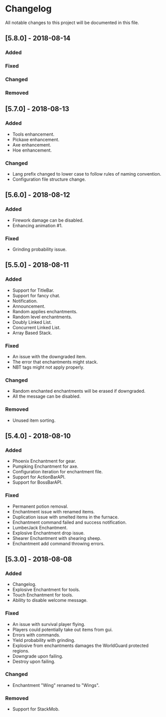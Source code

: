 # Changelog
All notable changes to this project will be documented in this file.
## [5.8.0] - 2018-08-14
### Added
### Fixed
### Changed
### Removed

## [5.7.0] - 2018-08-13
### Added
- Tools enhancement.
- Pickaxe enhancement.
- Axe enhancement.
- Hoe enhancement.
### Changed
- Lang prefix changed to lower case to follow rules of naming convention.
- Configuration file structure change.

## [5.6.0] - 2018-08-12
### Added
- Firework damage can be disabled.
- Enhancing animation #1.
### Fixed
- Grinding probability issue.

## [5.5.0] - 2018-08-11
### Added
- Support for TitleBar.
- Support for fancy chat.
- Notification.
- Announcement.
- Random applies enchantments.
- Random level enchantments.
- Doubly Linked List.
- Concurrent Linked List.
- Array Based Stack.

### Fixed
- An issue with the downgraded item.
- The error that enchantments might stack.
- NBT tags might not apply properly.

### Changed
- Random enchanted enchantments will be erased if downgraded.
- All the message can be disabled.

### Removed
- Unused item sorting.

## [5.4.0] - 2018-08-10
### Added
- Phoenix Enchantment for gear.
- Pumpking Enchantment for axe.
- Configuration iteration for enchantment file.
- Support for ActionBarAPI.
- Support for BossBarAPI.

### Fixed
- Permanent potion removal.
- Enchantment issue with renamed items.
- Duplication issue with smelted items in the furnace.
- Enchantment command failed and success notification.
- LumberJack Enchantment.
- Explosive Enchantment drop issue.
- Shearer Enchantment with shearing sheep.
- Enchantment add command throwing errors.

## [5.3.0] - 2018-08-08
### Added
- Changelog.
- Explosive Enchantment for tools.
- Touch Enchantment for tools.
- Ability to disable welcome message.

### Fixed
- An issue with survival player flying.
- Players could potentially take out items from gui.
- Errors with commands.
- Yield probability with grinding.
- Explosive from enchantments damages the WorldGuard protected regions.
- Downgrade upon failing.
- Destroy upon failing.

### Changed
- Enchantment "Wing" renamed to "Wings".

### Removed
- Support for StackMob.
